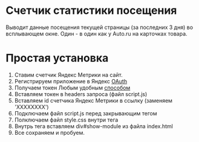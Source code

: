 # Счетчик статистики посещения
Выводит данные посещения текущей страницы (за последних 3 дня) во всплывающем окне. 
Один - в один как у Auto.ru на карточках товара.

# Простая установка
1. Ставим счетчик Яндекс Метрики на сайт.
2. Регистрируем приложение в Яндекс [OAuth](https://oauth.yandex.ru/client/new)
3. Получаем токен Любым удобным [способом](https://tech.yandex.ru/oauth/doc/dg/concepts/about-docpage/)
4. Вставляем токен в headers запроса (файл script.js)
5. Вставляем id счетчика Яндекс Метрики в ссылку (заменяем 'ХХХХХХХХ')
6. Подключаем файл script.js перед закрывающим тегом </body>
7. Полключаем файл style.css внутри тега <head></head>
8. Внутрь тега <body></body> вставляем div#show-module из файла index.html
9. Все сохраняем и пробуем.
